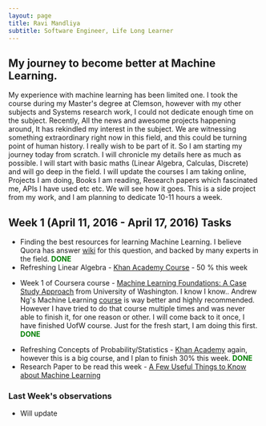 ```yaml
---
layout: page
title: Ravi Mandliya
subtitle: Software Engineer, Life Long Learner
---
```


## My journey to become better at Machine Learning.

My experience with machine learning has been limited one. I took the course during my Master's degree at Clemson, however with my other subjects
and Systems research work, I could not dedicate enough time on the subject. Recently, All the news and awesome projects happening around, It has rekindled my interest
in the subject. We are witnessing something extraordinary right now in this field, and this could be turning point of human history. I really wish to be part of it. So I am starting my journey today from scratch.
I will chronicle my details here as much as possible. I will start with basic maths (Linear Algebra, Calculas, Discrete) and will go deep in the field. I will update the courses I am taking online, Projects I am doing,
Books I am reading, Research papers which fascinated me, APIs I have used etc etc. We will see how it goes. This is a side project from my work, and I am planning to dedicate 10-11 hours a week.

## Week 1 (April 11, 2016 - April 17, 2016) Tasks
* Finding the best resources for learning Machine Learning. I believe Quora has answer [wiki](https://www.quora.com/How-do-I-learn-machine-learning-1) for this question, and backed by many experts in the field. <b style='color:green'>DONE</b>
* Refreshing Linear Algebra - [Khan Academy Course](https://www.khanacademy.org/math/linear-algebra) - 50 % this week
- Week 1 of Coursera course - [Machine Learning Foundations: A Case Study Approach](https://www.coursera.org/learn/ml-foundations) from University
  of Washington. I know I know.. Andrew Ng's Machine Learning [course](https://www.coursera.org/learn/machine-learning) is way better and highly recommended. However I have tried to do that course multiple times and was never able to finish it, for one reason or other. I will come back to it once, I have finished UofW course. Just for the fresh start, I am doing this first. <b style='color:green'>DONE</b>
* Refreshing Concepts of Probability/Statistics - [Khan Academy](https://www.khanacademy.org/math/probability) again, however this is a big course, and I plan to finish 30% this week. <b style='color:green'>DONE</b>
* Research Paper to be read this week - [A Few Useful Things to Know about Machine Learning](http://homes.cs.washington.edu/~pedrod/papers/cacm12.pdf)

### Last Week's observations
* Will  update 
